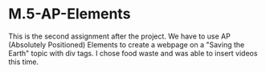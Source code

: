 # M.5-AP-Elements
This is the second assignment after the project.
We have to use AP (Absolutely Positioned) Elements to create a webpage on a "Saving the Earth" topic with div tags. I chose food waste and was able to insert videos this time.
